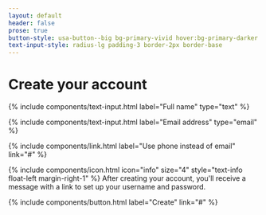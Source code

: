```yaml
---
layout: default
header: false
prose: true
button-style: usa-button--big bg-primary-vivid hover:bg-primary-darker
text-input-style: radius-lg padding-3 border-2px border-base
---
```


# Create your account

<!-- Include a text input component for name. -->
{% include components/text-input.html label="Full name" type="text" %}

<!-- Include a text input component for email. -->
{% include components/text-input.html label="Email address" type="email" %}

<!-- Include an inline link for communication preference. -->
{% include components/link.html label="Use phone instead of email" link="#" %}

{% include components/icon.html icon="info" size="4" style="text-info float-left margin-right-1" %}
After creating your account, you'll receive a message with a link to set up your username and password.

<!-- Include a button component as a call-to-action for completing the form. -->
{% include components/button.html label="Create" link="#" %}